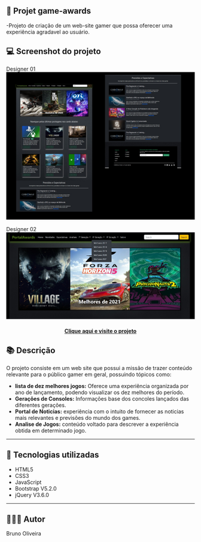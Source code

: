 ## 📝 Projet game-awards

-Projeto de criação de um web-site gamer que possa oferecer uma experiência agradavel ao usuário.

## 💻 Screenshot do projeto

Designer 01
![Screenshot](./assets/img/designer-01.jpg)

Designer 02
![Screenshot](./assets/img/designer-02.jpg)

<h4 align="center"><a href="https://brunooliveira16.github.io/game-awards/">Clique aqui e visite o projeto</a></h4>

## 📚 Descrição
O projeto consiste em um web site que possui a missão de trazer conteúdo relevante para o público gamer em geral, possuindo tópicos como:
- **lista de dez melhores jogos:** Oferece uma experiência organizada por ano de lançamento, podendo visualizar os dez melhores do período.
- **Gerações de Consoles:** Informações base dos concoles lançados das diferentes gerações.
- **Portal de Noticias:** experiência com o intuito de fornecer as noticias mais relevantes e previsões do mundo dos games.
- **Analise de Jogos:** conteúdo voltado para descrever a experiência obtida em determinado jogo.

---

## 💼 Tecnologias utilizadas
- HTML5
- CSS3
- JavaScript
- Bootstrap V5.2.0
- jQuery V3.6.0

---

## 🙋🏻‍♂️ Autor

Bruno Oliveira
